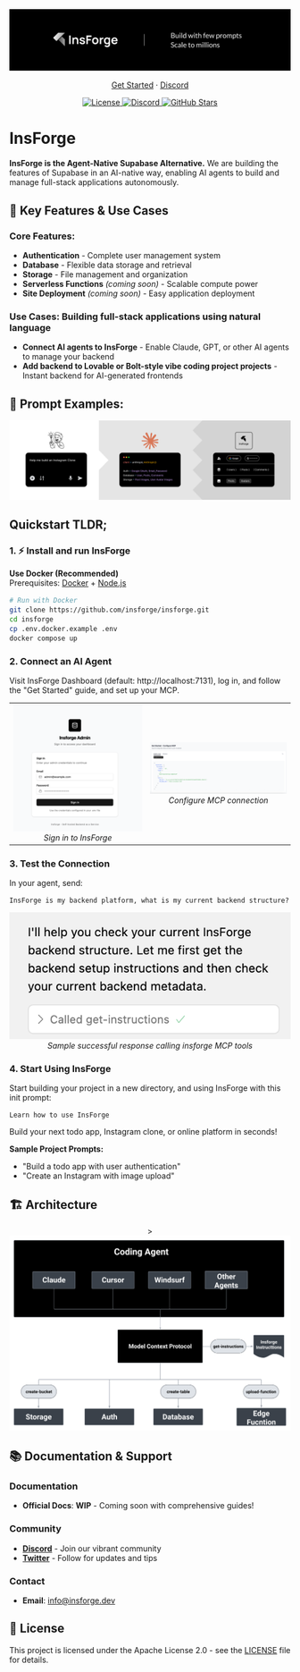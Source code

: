 <div align="center">
  <a href="https://insforge.com">
    <img src="assets/imageLogo.png" alt="Insforge Logo">
  </a>
  
</div>
<p align="center">
   <a href="#quickstart-tldr" style="text-decoration: underline;">Get Started</a> · 
   <a href="https://discord.gg/MPxwj5xVvW" style="text-decoration: underline;">Discord</a>
</p>
<p align="center">
   <a href="https://opensource.org/licenses/Apache-2.0">
      <img src="https://img.shields.io/badge/License-Apache%202.0-blue.svg" alt="License">
   </a>
   <a href="https://discord.gg/MPxwj5xVvW">
      <img src="https://img.shields.io/badge/Discord-Join%20Community-7289DA?logo=discord&logoColor=white" alt="Discord">
   </a>
   <a href="https://github.com/InsForge/insforge/stargazers">
      <img src="https://img.shields.io/github/stars/InsForge/insforge?style=social" alt="GitHub Stars">
   </a>
</p>

# InsForge

**InsForge is the Agent-Native Supabase Alternative.** We are building the features of Supabase in an AI-native way, enabling AI agents to build and manage full-stack applications autonomously. 

## 🚀 Key Features & Use Cases

### Core Features:
- **Authentication** - Complete user management system
- **Database** - Flexible data storage and retrieval
- **Storage** - File management and organization
- **Serverless Functions** *(coming soon)* - Scalable compute power
- **Site Deployment** *(coming soon)* - Easy application deployment

### Use Cases: Building full-stack applications using natural language
- **Connect AI agents to InsForge** - Enable Claude, GPT, or other AI agents to manage your backend
- **Add backend to Lovable or Bolt-style vibe coding project projects** - Instant backend for AI-generated frontends

## 📝 Prompt Examples:

<td align="center">
  <img src="assets/userFlow2.png" alt="userFlow">
  <br>
</td>

## Quickstart TLDR;

### 1. ⚡ Install and run InsForge

**Use Docker (Recommended)**  
Prerequisites: [Docker](https://www.docker.com/) + [Node.js](https://nodejs.org/)

```bash
# Run with Docker
git clone https://github.com/insforge/insforge.git
cd insforge
cp .env.docker.example .env
docker compose up
```

### 2. Connect an AI Agent

Visit InsForge Dashboard (default: http://localhost:7131), log in, and follow the "Get Started" guide, and set up your MCP.

<div align="center">
  <table>
    <tr>
      <td align="center">
        <img src="assets/signin.png" alt="Sign In">
        <br>
        <em>Sign in to InsForge</em>
      </td>
      <td align="center">
        <img src="assets/mcpInstall.png" alt="MCP Configuration"">
        <br>
        <em>Configure MCP connection</em>
      </td>
    </tr>
  </table>
</div>

### 3. Test the Connection

In your agent, send:
```
InsForge is my backend platform, what is my current backend structure?
```

<div align="center">
  <img src="assets/sampleResponse.png" alt="Successful Connection Response" width="600">
  <br>
  <em>Sample successful response calling insforge MCP tools</em>
</div>

### 4. Start Using InsForge

Start building your project in a new directory, and using InsForge with this init prompt:
```
Learn how to use InsForge
```

Build your next todo app, Instagram clone, or online platform in seconds!

**Sample Project Prompts:**
- "Build a todo app with user authentication"
- "Create an Instagram with image upload"

## 🏗️ Architecture


<div align="center">>
  <img src="assets/archDiagram5.png" alt="Carch">
  <br>
</div>


## 📚 Documentation & Support

### Documentation
- **Official Docs**: **WIP** - Coming soon with comprehensive guides!

### Community
- **[Discord](https://discord.gg/D3Vf8zD2ZS)** - Join our vibrant community
- **[Twitter](https://x.com/InsForge_dev)** - Follow for updates and tips

### Contact
- **Email**: info@insforge.dev

## 📄 License

This project is licensed under the Apache License 2.0 - see the [LICENSE](LICENSE) file for details.